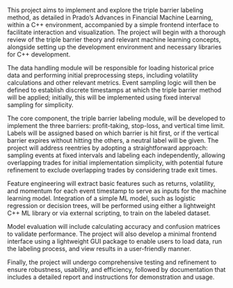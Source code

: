 This project aims to implement and explore the triple barrier labeling method, as detailed in Prado’s Advances in Financial Machine Learning, within a C++ environment, accompanied by a simple frontend interface to facilitate interaction and visualization. The project will begin with a thorough review of the triple barrier theory and relevant machine learning concepts, alongside setting up the development environment and necessary libraries for C++ development.

The data handling module will be responsible for loading historical price data and performing initial preprocessing steps, including volatility calculations and other relevant metrics. Event sampling logic will then be defined to establish discrete timestamps at which the triple barrier method will be applied; initially, this will be implemented using fixed interval sampling for simplicity.

The core component, the triple barrier labeling module, will be developed to implement the three barriers: profit-taking, stop-loss, and vertical time limit. Labels will be assigned based on which barrier is hit first, or if the vertical barrier expires without hitting the others, a neutral label will be given. The project will address reentries by adopting a straightforward approach: sampling events at fixed intervals and labeling each independently, allowing overlapping trades for initial implementation simplicity, with potential future refinement to exclude overlapping trades by considering trade exit times.

Feature engineering will extract basic features such as returns, volatility, and momentum for each event timestamp to serve as inputs for the machine learning model. Integration of a simple ML model, such as logistic regression or decision trees, will be performed using either a lightweight C++ ML library or via external scripting, to train on the labeled dataset.

Model evaluation will include calculating accuracy and confusion matrices to validate performance. The project will also develop a minimal frontend interface using a lightweight GUI package to enable users to load data, run the labeling process, and view results in a user-friendly manner.

Finally, the project will undergo comprehensive testing and refinement to ensure robustness, usability, and efficiency, followed by documentation that includes a detailed report and instructions for demonstration and usage.
